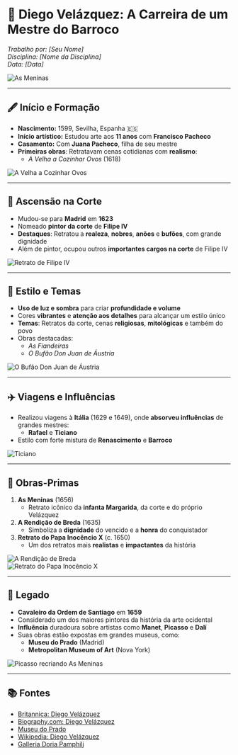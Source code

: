 # 🎨 **Diego Velázquez: A Carreira de um Mestre do Barroco**

*Trabalho por: [Seu Nome]*  
*Disciplina: [Nome da Disciplina]*  
*Data: [Data]*  

![As Meninas](Las_Meninas_01.jpg)

---

## 🖋️ **Início e Formação**

- **Nascimento:** 1599, Sevilha, Espanha 🇪🇸
- **Início artístico:** Estudou arte aos **11 anos** com **Francisco Pacheco**  
- **Casamento:** Com **Juana Pacheco**, filha de seu mestre
- **Primeiras obras**: Retratavam cenas cotidianas com **realismo**:
  - *A Velha a Cozinhar Ovos* (1618)  

![A Velha a Cozinhar Ovos](avelhacozinhaovos.jpg)

---

## 👑 **Ascensão na Corte**

- Mudou-se para **Madrid** em **1623**  
- Nomeado **pintor da corte** de **Filipe IV**
- **Destaques**: Retratou a **realeza**, **nobres**, **anões** e **bufões**, com grande dignidade
- Além de pintor, ocupou outros **importantes cargos na corte** de Filipe IV  

![Retrato de Filipe IV](Felipe_IV.jpg)

---

## 🎨 **Estilo e Temas**

- **Uso de luz e sombra** para criar **profundidade e volume**  
- Cores **vibrantes** e **atenção aos detalhes** para alcançar um estilo único  
- **Temas**: Retratos da corte, cenas **religiosas**, **mitológicas** e também do povo
- Obras destacadas:
  - *As Fiandeiras*
  - *O Bufão Don Juan de Áustria*  

![O Bufão Don Juan de Áustria](elbuffon.jpg)

---

## ✈️ **Viagens e Influências**

- Realizou viagens à **Itália** (1629 e 1649), onde **absorveu influências** de grandes mestres:
  - **Rafael** e **Ticiano**
- Estilo com forte mistura de **Renascimento** e **Barroco**

![Ticiano](ticiano.webp)

---

## 🌟 **Obras-Primas**

1. **As Meninas** (1656)  
   - Retrato icônico da **infanta Margarida**, da corte e do próprio Velázquez
2. **A Rendição de Breda** (1635)  
   - Simboliza a **dignidade** do vencido e a **honra** do conquistador
3. **Retrato do Papa Inocêncio X** (c. 1650)  
   - Um dos retratos mais **realistas** e **impactantes** da história

![A Rendição de Breda](Velázquez_-_de_Breda.jpg)  
![Retrato do Papa Inocêncio X](Retrato_del_Papa_Inocencio_X._Roma,_by_Diego_Velázquez.jpg)

---

## 🏅 **Legado**

- **Cavaleiro da Ordem de Santiago** em **1659**
- Considerado um dos maiores pintores da história da arte ocidental  
- **Influência** duradoura sobre artistas como **Manet**, **Picasso** e **Dalí**
- Suas obras estão expostas em grandes museus, como:
  - **Museu do Prado** (Madrid)
  - **Metropolitan Museum of Art** (Nova York)

![Picasso recriando As Meninas](velazquez-meninas-picasso-noticias-totenart.jpg)

---

## 📚 **Fontes**

- [Britannica: Diego Velázquez](https://www.britannica.com/biography/Diego-Velazquez)
- [Biography.com: Diego Velázquez](https://www.biography.com/artists/diego-velazquez)
- [Museu do Prado](https://www.museodelprado.es/)
- [Wikipedia: Diego Velázquez](https://en.wikipedia.org/wiki/Diego_Vel%C3%A1zquez)
- [Galleria Doria Pamphilj](https://doriapamphilj.it/roma/)
